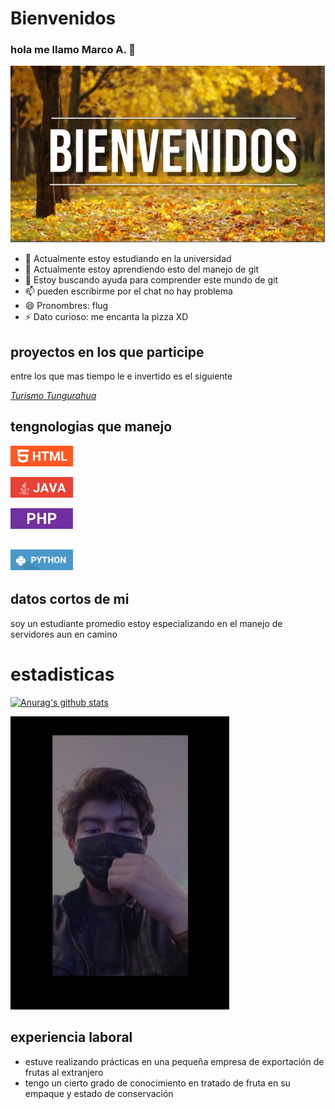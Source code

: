 # Bienvenidos 
### hola me llamo Marco A. 👋
<img src="bienvenido.jpg?raw=true" width="800px" padding= "20px">


- 🔭 Actualmente estoy estudiando en la universidad 
- 🌱 Actualmente estoy aprendiendo esto del manejo de git 
- 🤔 Estoy buscando ayuda para comprender este mundo de git 
- 📫 pueden escribirme por el chat no hay problema 
- 😄 Pronombres: flug 
- ⚡ Dato curioso: me encanta la pizza XD
## proyectos en los que participe 
entre los que mas tiempo le e invertido es el siguiente 

   <em><a href="https://github.com/Dhomochevsk/Proyecto_Manejo.git">Turismo Tungurahua</a></em>

## tengnologias que manejo 


<img src="HTML.PNG" width="100px"
margin-top="15px"
margin-right="10px"
margin-left= "10px"
margin-left= "10px">

<img src="JAVA.PNG" width="100px"
margin-top="15px"
margin-right="10px"
margin-left= "10px"
margin-left= "10px">

<img src="PHP.PNG" width="100px"
margin-top="15px"
margin-right="10px"
margin-left= "10px"
margin-left= "10px">

<img src="PYTHON.PNG" width="100px"
margin-top="15px"
margin-right="10px"
margin-left= "10px"
margin-left= "10px">
-
## datos cortos de mi
soy un estudiante promedio estoy especializando en el manejo de servidores aun en camino 
# estadisticas
[![Anurag's github stats](https://github-readme-stats.vercel.app/api?username=marcoflug)](https://github.com/anuraghazra/github-readme-stats)

<img src="marco.jpeg?raw=true" width="350px"
float= "left"
margin-top="15px"
margin-right="10px"
margin-left= "10px"
margin-left= "10px">
## experiencia laboral
- estuve realizando prácticas en una pequeña empresa de exportación de frutas al extranjero 
- tengo un cierto grado de conocimiento en tratado de fruta en su empaque y estado de conservación
